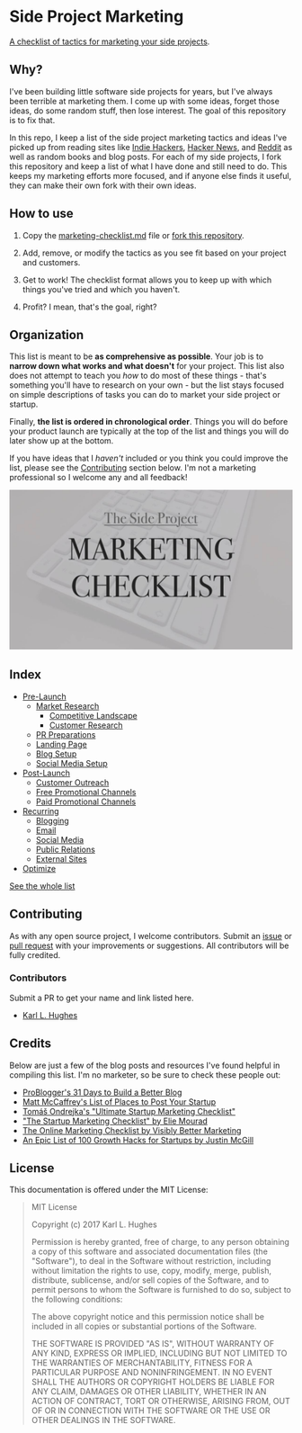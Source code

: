 # Side Project Marketing

[A checklist of tactics for marketing your side projects](marketing-checklist.md). 


## Why?

I've been building little software side projects for years, but I've always been terrible at marketing them. I come up with some ideas, forget those ideas, do some random stuff, then lose interest. The goal of this repository is to fix that.

In this repo, I keep a list of the side project marketing tactics and ideas I've picked up from reading sites like [Indie Hackers](https://www.indiehackers.com/), [Hacker News](https://news.ycombinator.com/), and [Reddit](https://www.reddit.com/) as well as random books and blog posts. For each of my side projects, I fork this repository and keep a list of what I have done and still need to do. This keeps my marketing efforts more focused, and if anyone else finds it useful, they can make their own fork with their own ideas.


## How to use

1. Copy the [marketing-checklist.md](marketing-checklist.md) file or [fork this repository](https://github.com/karllhughes/side-project-marketing).

2. Add, remove, or modify the tactics as you see fit based on your project and customers.

3. Get to work! The checklist format allows you to keep up with which things you've tried and which you haven't.

4. Profit? I mean, that's the goal, right?


## Organization

This list is meant to be **as comprehensive as possible**. Your job is to **narrow down what works and what doesn't** for your project. This list also does not attempt to teach you *how* to do most of these things - that's something you'll have to research on your own - but the list stays focused on simple descriptions of tasks you can do to market your side project or startup.

Finally, **the list is ordered in chronological order**. Things you will do before your product launch are typically at the top of the list and things you will do later show up at the bottom.

If you have ideas that I _haven't_ included or you think you could improve the list, please see the [Contributing](#contributing) section below. I'm not a marketing professional so I welcome any and all feedback!

[![](banner.jpg)](marketing-checklist.md)


## Index

- [Pre-Launch](marketing-checklist.md#pre-launch)
  - [Market Research](marketing-checklist.md#market-research)
    - [Competitive Landscape](marketing-checklist.md#competitive-landscape)
    - [Customer Research](marketing-checklist.md#customer-research)
  - [PR Preparations](marketing-checklist.md#pr-preparations)
  - [Landing Page](marketing-checklist.md#landing-page)
  - [Blog Setup](marketing-checklist.md#blog-setup)
  - [Social Media Setup](marketing-checklist.md#social-media-setup)
- [Post-Launch](marketing-checklist.md#post-launch)
  - [Customer Outreach](marketing-checklist.md#customer-outreach)
  - [Free Promotional Channels](marketing-checklist.md#free-promotional-channels)
  - [Paid Promotional Channels](marketing-checklist.md#paid-promotional-channels)
- [Recurring](marketing-checklist.md#recurring)
  - [Blogging](marketing-checklist.md#blogging)
  - [Email](marketing-checklist.md#email)
  - [Social Media](marketing-checklist.md#social-media)
  - [Public Relations](marketing-checklist.md#public-relations)
  - [External Sites](marketing-checklist.md#external-sites)
- [Optimize](marketing-checklist.md#optimize)

[See the whole list](marketing-checklist.md)

## Contributing

As with any open source project, I welcome contributors. Submit an [issue](https://github.com/karllhughes/side-project-marketing/issues) or [pull request](https://github.com/karllhughes/side-project-marketing/pulls) with your improvements or suggestions. All contributors will be fully credited.

### Contributors

Submit a PR to get your name and link listed here.

- [Karl L. Hughes](https://www.karllhughes.com/)


## Credits

Below are just a few of the blog posts and resources I've found helpful in compiling this list. I'm no marketer, so be sure to check these people out:

- [ProBlogger's 31 Days to Build a Better Blog](https://problogger.com/31dbbb-workbook/)
- [Matt McCaffrey's List of Places to Post Your Startup](https://github.com/mmccaff/PlacesToPostYourStartup/blob/master/README.md)
- [Tomáš Ondrejka's "Ultimate Startup Marketing Checklist"](https://blog.markgrowth.com/the-ultimate-startup-marketing-checklist-31666bd56e41)
- ["The Startup Marketing Checklist" by Elie Mourad](https://medium.com/@Elie_1582/the-startup-marketing-checklist-fb6ac43fc5cb)
- [The Online Marketing Checklist by Visibly Better Marketing](https://trello.com/b/2WfXtByI/the-online-marketing-checklist)
- [An Epic List of 100 Growth Hacks for Startups by Justin McGill](https://www.searchenginejournal.com/epic-list-100-growth-hacks-startups/118690/)


## License

This documentation is offered under the MIT License:

> MIT License
> 
> Copyright (c) 2017 Karl L. Hughes
> 
> Permission is hereby granted, free of charge, to any person obtaining a copy
of this software and associated documentation files (the "Software"), to deal
in the Software without restriction, including without limitation the rights
to use, copy, modify, merge, publish, distribute, sublicense, and/or sell
copies of the Software, and to permit persons to whom the Software is
furnished to do so, subject to the following conditions:
> 
> The above copyright notice and this permission notice shall be included in all
copies or substantial portions of the Software.
> 
> THE SOFTWARE IS PROVIDED "AS IS", WITHOUT WARRANTY OF ANY KIND, EXPRESS OR
IMPLIED, INCLUDING BUT NOT LIMITED TO THE WARRANTIES OF MERCHANTABILITY,
FITNESS FOR A PARTICULAR PURPOSE AND NONINFRINGEMENT. IN NO EVENT SHALL THE
AUTHORS OR COPYRIGHT HOLDERS BE LIABLE FOR ANY CLAIM, DAMAGES OR OTHER
LIABILITY, WHETHER IN AN ACTION OF CONTRACT, TORT OR OTHERWISE, ARISING FROM,
OUT OF OR IN CONNECTION WITH THE SOFTWARE OR THE USE OR OTHER DEALINGS IN THE
SOFTWARE.
